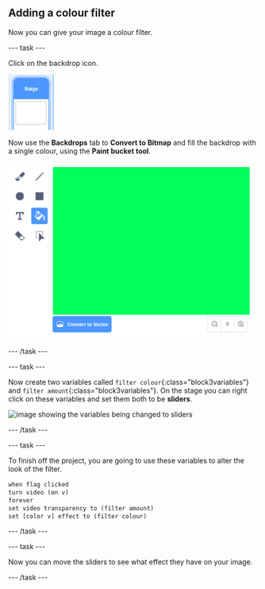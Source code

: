 ## Adding a colour filter

Now you can give your image a colour filter.

--- task ---

Click on the backdrop icon.

![image showing stage icon](images/stage.png)

Now use the **Backdrops** tab to **Convert to Bitmap** and fill the backdrop with a single colour, using the **Paint bucket tool**.

![image showing the filled in backdrop for the stage](images/paint-bucket.png)

--- /task ---

--- task ---

Now create two variables called `filter colour`{:class="block3variables"} and `filter amount`{:class="block3variables"}. On the stage you can right click on these variables and set them both to be **sliders**.

![image showing the variables being changed to sliders](images/slider.png)

--- /task ---

--- task ---

To finish off the project, you are going to use these variables to alter the look of the filter.

~~~blocks3
when flag clicked
turn video (on v)
forever
set video transparency to (filter amount)
set [color v] effect to (filter colour)
~~~

--- /task ---

--- task ---

Now you can move the sliders to see what effect they have on your image.

--- /task ---




